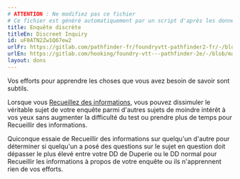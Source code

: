 ```yaml
---
# ATTENTION : Ne modifiez pas ce fichier
# Ce fichier est généré automatiquement par un script d'après les données du module Foundry VTT officiel et de sa traduction
title: Enquête discrète
titleEn: Discreet Inquiry
id: uF0ATN2Zw1Q67ew2
urlFr: https://gitlab.com/pathfinder-fr/foundryvtt-pathfinder2-fr/-/blob/master/data/feats/uF0ATN2Zw1Q67ew2.htm
urlEn: https://gitlab.com/hooking/foundry-vtt---pathfinder-2e/-/blob/master/packs/data/feats.db/discreet-inquiry.json
layout: dons
---
```

Vos efforts pour apprendre les choses que vous avez besoin de savoir sont subtils.

Lorsque vous [Recueillez des informations](../actions/recueillir-des-informations.html), vous pouvez dissimuler le véritable sujet de votre enquête parmi d'autres sujets de moindre intérêt à vos yeux sans augmenter la difficulté du test ou prendre plus de temps pour Recueillir des informations.

Quiconque essaie de Recueillir des informations sur quelqu'un d'autre pour déterminer si quelqu'un a posé des questions sur le sujet en question doit dépasser le plus élevé entre votre DD de Duperie ou le DD normal pour Recueillir les informations à propos de votre enquête ou ils n'apprennent rien de vos efforts.
